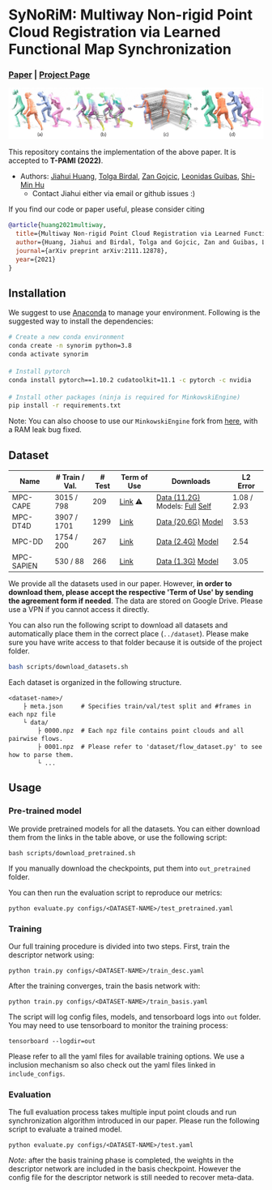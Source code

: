 # SyNoRiM: Multiway Non-rigid Point Cloud Registration via Learned Functional Map Synchronization

### [**Paper**](https://arxiv.org/abs/2111.12878) | [**Project Page**](https://cg.cs.tsinghua.edu.cn/people/~huangjh/publication/synorim/)

![](./assets/teaser.png)

This repository contains the implementation of the above paper. It is accepted to **T-PAMI (2022)**.
- Authors: [Jiahui Huang](https://cg.cs.tsinghua.edu.cn/people/~huangjh/), [Tolga Birdal](http://tbirdal.me/), [Zan Gojcic](https://zgojcic.github.io/), [Leonidas Guibas](https://geometry.stanford.edu/member/guibas/), [Shi-Min Hu](https://cg.cs.tsinghua.edu.cn/shimin.htm)
    - Contact Jiahui either via email or github issues :)


If you find our code or paper useful, please consider citing
```bibtex
@article{huang2021multiway,
  title={Multiway Non-rigid Point Cloud Registration via Learned Functional Map Synchronization},
  author={Huang, Jiahui and Birdal, Tolga and Gojcic, Zan and Guibas, Leonidas J and Hu, Shi-Min},
  journal={arXiv preprint arXiv:2111.12878},
  year={2021}
}
```

## Installation
We suggest to use [Anaconda](https://www.anaconda.com/) to manage your environment. Following is the suggested way to install the dependencies:

```bash
# Create a new conda environment
conda create -n synorim python=3.8
conda activate synorim

# Install pytorch
conda install pytorch==1.10.2 cudatoolkit=11.1 -c pytorch -c nvidia

# Install other packages (ninja is required for MinkowskiEngine)
pip install -r requirements.txt
```

Note: You can also choose to use our `MinkowskiEngine` fork from [here](https://github.com/heiwang1997/MinkowskiEngine), with a RAM leak bug fixed.

## Dataset

| Name       | # Train / Val. | # Test | Term of Use                                                  | Downloads                                                    | L2 Error |
| ---------- | -------------- | ------ | ------------------------------------------------------------ | ------------------------------------------------------------ | -------- |
| MPC-CAPE   | 3015 / 798     | 209    | [Link](https://cape.is.tue.mpg.de/license.html) ⚠️            | [Data (11.2G)](https://drive.google.com/file/d/1der12IAm_1o_M92nj71r0HpfxmBCaQmc/view?usp=sharing)   Models: [Full](https://drive.google.com/file/d/1FMgXeM8zX448j8zQulfm0Zy0aHfblRPJ/view?usp=sharing) [Self](https://drive.google.com/file/d/11ohjDuFkujYDDrI-XD8YP22DSO2cd5Au/view?usp=sharing) | 1.08 / 2.93     |
| MPC-DT4D   | 3907 / 1701    | 1299   | [Link](https://docs.google.com/forms/d/e/1FAIpQLSckMLPBO8HB8gJsIXFQHtYVQaTPTdd-rZQzyr9LIIkHA515Sg/viewform) | [Data (20.6G)](https://drive.google.com/file/d/1r9VFHIZcatSej6guY_hGoGjrNqbgazAz/view?usp=sharing)   [Model](https://drive.google.com/file/d/1vs9rOfGeXOXk6Q4gGfkDR3ziCV_XvKYT/view?usp=sharing) | 3.53     |
| MPC-DD     | 1754 / 200     | 267    | [Link](https://docs.google.com/forms/d/e/1FAIpQLSeQ1hkCmmTiib-oQM9s21y3Tz9ojiI2zB8vZSqTZjT2DiRZ0g/viewform) | [Data (2.4G)](https://drive.google.com/file/d/1ykFSe9TI9kZ-RozZw874YHDiO1cLRCgc/view?usp=sharing)   [Model](https://drive.google.com/file/d/1ezvt-MoW0AIMHiJj8j9RZFu2PQWPqaLw/view?usp=sharing) | 2.54     |
| MPC-SAPIEN | 530 / 88       | 266    | [Link](https://sapien.ucsd.edu/about#term)                   | [Data (1.3G)](https://drive.google.com/file/d/13yMOoFmUV2Ca9j0tm_CD0nd1BGx1T8Jx/view?usp=sharing)   [Model](https://drive.google.com/file/d/1mmJDrVsDbUd1wjazDKGpeF0tUrpYtUDu/view?usp=sharing) | 3.05     |

We provide all the datasets used in our paper. However, **in order to download them, please accept the respective 'Term of Use' by sending the agreement form if needed**. The data are stored on Google Drive. Please use a VPN if you cannot access it directly.

You can also run the following script to download all datasets and automatically place them in the correct place (`../dataset`). Please make sure you have write access to that folder because it is outside of the project folder.

```bash
bash scripts/download_datasets.sh
```
Each dataset is organized in the following structure.

```
<dataset-name>/
    ├ meta.json		# Specifies train/val/test split and #frames in each npz file
    └ data/
        ├ 0000.npz	# Each npz file contains point clouds and all pairwise flows.
        ├ 0001.npz	# Please refer to 'dataset/flow_dataset.py' to see how to parse them.
        └ ...
```

## Usage

### Pre-trained model

We provide pretrained models for all the datasets. You can either download them from the links in the table above, or use the following script:

```shell
bash scripts/download_pretrained.sh
```

If you manually download the checkpoints, put them into `out_pretrained` folder.

You can then run the evaluation script to reproduce our metrics:

```shell
python evaluate.py configs/<DATASET-NAME>/test_pretrained.yaml
```

### Training

Our full training procedure is divided into two steps. First, train the descriptor network using:

```shell
python train.py configs/<DATASET-NAME>/train_desc.yaml
```

After the training converges, train the basis network with:

```shell
python train.py configs/<DATASET-NAME>/train_basis.yaml
```

The script will log config files, models, and tensorboard logs into `out` folder. You may need to use tensorboard to monitor the training process:

```
tensorboard --logdir=out
```

Please refer to all the yaml files for available training options. We use a inclusion mechanism so also check out the yaml files linked in `include_configs`.

### Evaluation

The full evaluation process takes multiple input point clouds and run synchronization algorithm introduced in our paper. Please run the following script to evaluate a trained model.
```shell
python evaluate.py configs/<DATASET-NAME>/test.yaml
```
*Note*: after the basis training phase is completed, the weights in the descriptor network are included in the basis checkpoint. However the config file for the descriptor network is still needed to recover meta-data. 

